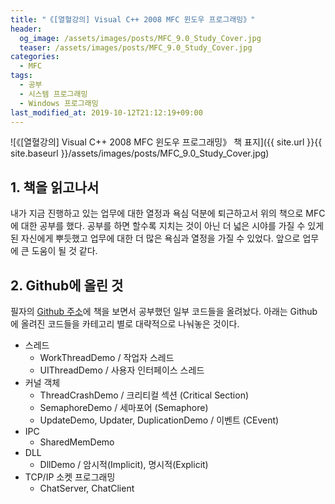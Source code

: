 ```yaml
---
title: "《[열혈강의] Visual C++ 2008 MFC 윈도우 프로그래밍》"
header:
  og_image: /assets/images/posts/MFC_9.0_Study_Cover.jpg
  teaser: /assets/images/posts/MFC_9.0_Study_Cover.jpg
categories:
  - MFC
tags:
  - 공부
  - 시스템 프로그래밍
  - Windows 프로그래밍
last_modified_at: 2019-10-12T21:12:19+09:00
---
```


![《[열혈강의] Visual C++ 2008 MFC 윈도우 프로그래밍》 책 표지]({{ site.url }}{{ site.baseurl }}/assets/images/posts/MFC_9.0_Study_Cover.jpg)

## 1. 책을 읽고나서
내가 지금 진행하고 있는 업무에 대한 열정과 욕심 덕분에 퇴근하고서 위의 책으로 MFC에 대한 공부를 했다. 공부를 하면 할수록 지치는 것이 아닌 더 넓은 시야를 가질 수 있게 된 자신에게 뿌듯했고 업무에 대한 더 많은 욕심과 열정을 가질 수 있었다. 앞으로 업무에 큰 도움이 될 것 같다. <br/>

## 2. Github에 올린 것
필자의 [Github 주소](https://github.com/SharkBSJ/MFC_9.0_Study)에 책을 보면서 공부했던 일부 코드들을 올려놨다. 아래는 Github에 올려진 코드들을 카테고리 별로 대략적으로 나눠놓은 것이다. <br/>
* 스레드
	* WorkThreadDemo / 작업자 스레드
	* UIThreadDemo / 사용자 인터페이스 스레드
* 커널 객체
	* ThreadCrashDemo / 크리티컬 섹션 (Critical Section)
	* SemaphoreDemo / 세마포어 (Semaphore)
	* UpdateDemo, Updater, DuplicationDemo / 이벤트 (CEvent)
* IPC
	* SharedMemDemo
* DLL
	* DllDemo / 암시적(Implicit), 명시적(Explicit)
* TCP/IP 소켓 프로그래밍
	* ChatServer, ChatClient